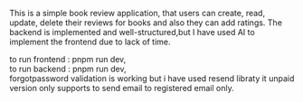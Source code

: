This is a simple book review application, that users can create, read, update, delete their reviews for books and also they can add ratings.
The backend is implemented and well-structured,but I have used AI to implement the frontend due to lack of time.

to run frontend : pnpm run dev,<br/>
to run backend : pnpm run dev,<br/>
forgotpassword validation is working but i have used resend libraty it unpaid version only supports to send email to registered email only.
